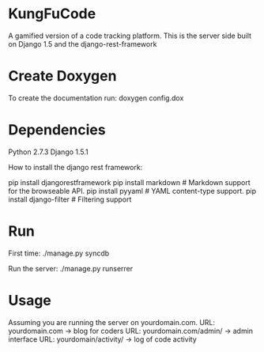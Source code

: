 KungFuCode
==========

A gamified version of a code tracking platform.
This is the server side built on Django 1.5 and the django-rest-framework

Create Doxygen
=============
To create the documentation run:
doxygen config.dox

Dependencies
=============

Python 2.7.3
Django 1.5.1

How to install the django rest framework:

pip install djangorestframework
pip install markdown  # Markdown support for the browseable API.
pip install pyyaml    # YAML content-type support.
pip install django-filter  # Filtering support

Run
=======================
First time:
./manage.py syncdb

Run the server:
./manage.py runserrer


Usage
==============================
Assuming you are running the server on yourdomain.com.
URL: yourdomain.com        -> blog for coders
URL: yourdomain.com/admin/ -> admin interface
URL: yourdomain/activity/  -> log of code activity




